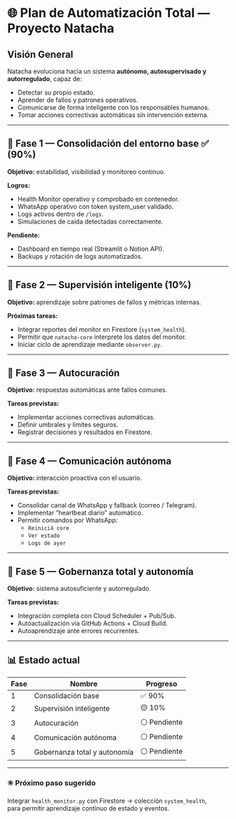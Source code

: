 # 🌐 Plan de Automatización Total — Proyecto Natacha

## Visión General
Natacha evoluciona hacia un sistema **autónomo, autosupervisado y autorregulado**, capaz de:
- Detectar su propio estado.
- Aprender de fallos y patrones operativos.
- Comunicarse de forma inteligente con los responsables humanos.
- Tomar acciones correctivas automáticas sin intervención externa.

---

## 🚀 Fase 1 — Consolidación del entorno base ✅ (90%)
**Objetivo:** estabilidad, visibilidad y monitoreo continuo.

**Logros:**
- Health Monitor operativo y comprobado en contenedor.
- WhatsApp operativo con token system_user validado.
- Logs activos dentro de `/logs`.
- Simulaciones de caída detectadas correctamente.

**Pendiente:**
- Dashboard en tiempo real (Streamlit o Notion API).
- Backups y rotación de logs automatizados.

---

## 🧠 Fase 2 — Supervisión inteligente (10%)
**Objetivo:** aprendizaje sobre patrones de fallos y métricas internas.

**Próximas tareas:**
- Integrar reportes del monitor en Firestore (`system_health`).
- Permitir que `natacha-core` interprete los datos del monitor.
- Iniciar ciclo de aprendizaje mediante `observer.py`.

---

## 🔄 Fase 3 — Autocuración
**Objetivo:** respuestas automáticas ante fallos comunes.

**Tareas previstas:**
- Implementar acciones correctivas automáticas.
- Definir umbrales y límites seguros.
- Registrar decisiones y resultados en Firestore.

---

## 💬 Fase 4 — Comunicación autónoma
**Objetivo:** interacción proactiva con el usuario.

**Tareas previstas:**
- Consolidar canal de WhatsApp y fallback (correo / Telegram).
- Implementar “heartbeat diario” automático.
- Permitir comandos por WhatsApp:  
  - `Reiniciá core`  
  - `Ver estado`  
  - `Logs de ayer`

---

## 🤖 Fase 5 — Gobernanza total y autonomía
**Objetivo:** sistema autosuficiente y autorregulado.

**Tareas previstas:**
- Integración completa con Cloud Scheduler + Pub/Sub.
- Autoactualización vía GitHub Actions + Cloud Build.
- Autoaprendizaje ante errores recurrentes.

---

## 📊 Estado actual
| Fase | Nombre                         | Progreso |
|------|--------------------------------|-----------|
| 1    | Consolidación base             | ✅ 90% |
| 2    | Supervisión inteligente        | 🟡 10% |
| 3    | Autocuración                   | ⚪ Pendiente |
| 4    | Comunicación autónoma          | ⚪ Pendiente |
| 5    | Gobernanza total y autonomía   | ⚪ Pendiente |

---

### ✳️ Próximo paso sugerido
Integrar `health_monitor.py` con Firestore → colección `system_health`,  
para permitir aprendizaje continuo de estado y eventos.
